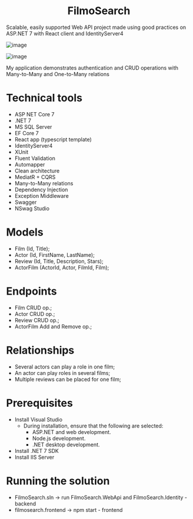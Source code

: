 <h1 align="center">FilmoSearch</h1>

Scalable, easily supported Web API project made using good practices on ASP.NET 7 with React client and IdentityServer4

![image](https://github.com/Raiver103/FilmoSearch/assets/80199038/9d44b4f9-f449-4e20-8734-f88c8a66ca3c)
 
![image](https://github.com/Raiver103/FilmoSearch/assets/80199038/af6bd2ac-8e83-4a30-b4e6-57f4ce02b7da)

My application demonstrates authentication and CRUD operations with Many-to-Many and One-to-Many relations

# Technical tools 
* ASP NET Core 7
* .NET 7
* MS SQL Server
* EF Core 7
* React app (typescript template)
* IdentityServer4
* XUnit
* Fluent Validation
* Automapper
* Clean architecture
* MediatR + CQRS 
* Many-to-Many relations
* Dependency Injection
* Exception Middleware
* Swagger
* NSwag Studio

# Models
* Film (Id, Title);
* Actor (Id, FirstName, LastName);
* Review (Id, Title, Description, Stars);
* ActorFilm (ActorId, Actor, FilmId, Film);

# Endpoints
* Film CRUD op.;
* Actor CRUD op.;
* Review CRUD op.;
* ActorFilm Add and Remove op.;

# Relationships
* Several actors can play a role in one film;
* An actor can play roles in several films;
* Multiple reviews can be placed for one film;

# Prerequisites
* Install Visual Studio
    * During installation, ensure that the following are selected:
        * ASP.NET and web development.
        * Node.js development.
        * .NET desktop development.
* Install .NET 7 SDK
* Install IIS Server

# Running the solution
* FilmoSearch.sln -> run FilmoSearch.WebApi and FilmoSearch.Identity - backend
* filmosearch.frontend -> npm start - frontend
